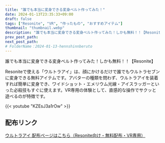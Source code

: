 ```yaml
---
title: "誰でも本当に変身できる変身ベルト作ってみた！"
date: 2024-01-13T23:35:33+09:00
draft: false
tags: ["Resonite", "VR", "作ったもの", "おすすめアイテム"]
thumbnail: "thumbnail.webp"
description: "誰でも本当に変身できる変身ベルト作ってみた！しかも無料！！【Resonite】"
prev_post_path:
next_post_path:
# FolderName：2024-01-13-hennshinnberuto
---
```


誰でも本当に変身できる変身ベルト作ってみた！しかも無料！！【Resonite】

Resoniteで使える「ウルトラアイ」は、顔にかけるだけで誰でもウルトラセブンに変身できる無料アイテムです。アバターの種類を問わず、ウルトラアイを装着すれば簡単に変身でき、ワイドショット・エメリウム光線・アイスラッガーといった必殺技もすぐに使えます。VR専用の体験として、直感的な操作でサクッと遊べるのが特徴です。

{{< youtube "KZEsJ3a1rOw" >}}

## 配布リンク

<a href="https://uni-pocket.com/ja/items/1c7f6cad-e793-4649-9e3c-b64b20f56363" class="dynamic-link-card"></a>
    <noscript>
        <p><a href="https://uni-pocket.com/ja/items/1c7f6cad-e793-4649-9e3c-b64b20f56363">ウルトラアイ 配布ページはこちら（Resonite向け・無料配布・VR専用）</a></p>
    </noscript>
